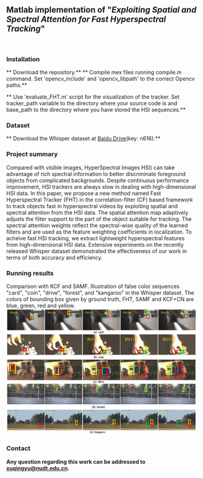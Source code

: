 ## Matlab implementation of "*Exploiting Spatial and Spectral Attention for Fast Hyperspectral Tracking*"
<br>

### Installation
** Download the repository.**
** Compile mex files running compile.m command. Set 'opencv_include' and 'opencv_libpath' to the correct Opencv paths.**

** Use 'evaluate_FHT.m' script for the visualization of the tracker. Set tracker_path variable to the directory where your source code is and base_path to the directory where you have stored the HSI sequences.**
<br>

### Dataset
** Download the Whisper dataset at [Baidu Drive](https://pan.baidu.com/share/init?surl=FY2L6L9SDKw-V-bUkuosSA)(key: n616).**
<br>
    
### Project summary
Compared with visible images, HyperSpectral Images HSI) can take advantage of rich spectral information to better discriminate foreground objects from complicated backgrounds. Despite continuous performance improvement, HSI trackers are always slow in dealing with high-dimensional HSI data. In this paper, we propose a new method named Fast Hyperspectral Tracker (FHT) in the correlation-filter (CF) based framework to track objects fast in hyperspectral videos by exploiting spatial and spectral attention from the HSI data.  The spatial attention map adaptively adjusts the filter support to the part of the object suitable for tracking. The spectral attention weights reflect the spectral-wise quality of the learned filters and are used as the feature weighting coefficients in localization. To acheive fast HSI tracking, we extract lightweight hyperspectral features from high-dimensional HSI data. Extensive experiments on the recently released Whisper dataset demonstrated the effectiveness of our work in terms of both accuracy and efficiency.
<br>

### Running results
Comparison with KCF and SAMF. Illustration of false color sequences "card", "coin", "drive", "forest", and "kangaroo" in the Whisper dataset. The colors of bounding box given by ground truth, FHT, SAMF and KCF+CN are blue, green, red and yellow.
![image](https://github.com/xuqingyu26/FHT/blob/main/images/quality.png)
<br>


### Contact
**Any question regarding this work can be addressed to [xuqingyu@nudt.edu.cn](xuqingyu@nudt.edu.cn).**
<br>
